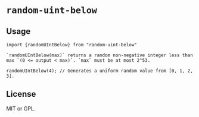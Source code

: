 # `random-uint-below`

## Usage

    import {randomUIntBelow} from "random-uint-below"

    `randomUIntBelow(max)` returns a random non-negative integer less than max `(0 <= output < max)`. `max` must be at most 2^53.

    randomUIntBelow(4); // Generates a uniform random value from [0, 1, 2, 3].

## License

MIT or GPL.
